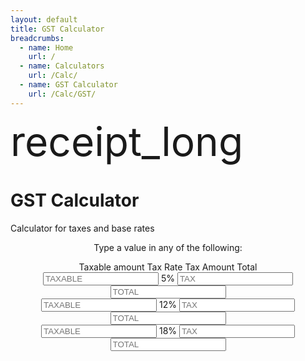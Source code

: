 ```yaml
---
layout: default
title: GST Calculator
breadcrumbs:
  - name: Home
    url: /
  - name: Calculators
    url: /Calc/
  - name: GST Calculator
    url: /Calc/GST/
---
```


<div class="mui-hero mui-hero--bleed">
  <div class="mui-hero-content">
    <div class="mui-hero-icon">
      <span class="material-icons" style="font-size: 4rem;">receipt_long</span>
    </div>
    <h1 class="mui-hero-title">GST Calculator</h1>
    <p class="mui-hero-subtitle">Calculator for taxes and base rates</p>
  </div>
</div>

<div class="mui-card">
  <p style="text-align:center;">Type a value in any of the following:</p>
  <div class="mui-grid" style="grid-template-columns: repeat(4, 1fr); align-items:center; text-align:center;">
    <label>Taxable amount</label>
    <label>Tax Rate</label>
    <label>Tax Amount</label>
    <label>Total</label>
  </div>
  <div class="mui-grid" style="grid-template-columns: repeat(4, 1fr); gap:12px; align-items:center; text-align:center;">
    <input id="5_TAXABLE" type="number" placeholder="TAXABLE" oninput="Converter(this.value, 5)" class="gst-input">
    <label>5%</label>
    <input id="5_TAX" type="number" placeholder="TAX" oninput="Converter(this.value / .05, 5)" class="gst-input">
    <input id="5_TOTAL" type="number" placeholder="TOTAL" oninput="Converter(this.value / 1.05, 5)" class="gst-input">
  </div>
  <div class="mui-grid" style="grid-template-columns: repeat(4, 1fr); gap:12px; align-items:center; text-align:center;">
    <input id="12_TAXABLE" type="number" placeholder="TAXABLE" oninput="Converter(this.value, 12)" class="gst-input">
    <label>12%</label>
    <input id="12_TAX" type="number" placeholder="TAX" oninput="Converter(this.value / .12, 12)" class="gst-input">
    <input id="12_TOTAL" type="number" placeholder="TOTAL" oninput="Converter(this.value / 1.12, 12)" class="gst-input">
  </div>
  <div class="mui-grid" style="grid-template-columns: repeat(4, 1fr); gap:12px; align-items:center; text-align:center;">
    <input id="18_TAXABLE" type="number" placeholder="TAXABLE" oninput="Converter(this.value, 18)" class="gst-input">
    <label>18%</label>
    <input id="18_TAX" type="number" placeholder="TAX" oninput="Converter(this.value / .18, 18)" class="gst-input">
    <input id="18_TOTAL" type="number" placeholder="TOTAL" oninput="Converter(this.value / 1.18, 18)" class="gst-input">
  </div>
  <div id="gst-loading" class="gst-loading" style="display: none;">
    <div class="gst-loading-spinner"></div>
    <span>Calculating...</span>
  </div>
</div>
<script>
function Converter(val, rate) {
  // Show loading state
  showLoading();

  // Small delay to show loading state for better UX
  setTimeout(() => {
    // Get all input fields for the selected rate
    var taxable = document.getElementById(rate + '_TAXABLE');
    var tax = document.getElementById(rate + '_TAX');
    var total = document.getElementById(rate + '_TOTAL');

    // Determine which field triggered the event
    var source = event.target.id;

    // Track calculator usage
    if (window.RKAnalytics && val && parseFloat(val) > 0) {
      window.RKAnalytics.trackCalculator('GST', 'calculate', {
        rate: rate,
        inputType: source.includes('TAXABLE') ? 'taxable' : source.includes('TAX') ? 'tax' : 'total',
        amount: parseFloat(val)
      });
    }

    if (source === rate + '_TAXABLE') {
      // User entered taxable amount
      var t = parseFloat(val) || 0;
      var taxAmt = +(t * (rate / 100)).toFixed(2);
      var tot = +(t + taxAmt).toFixed(2);
      tax.value = taxAmt;
      total.value = tot;
    } else if (source === rate + '_TAX') {
      // User entered tax amount
      var taxAmt = parseFloat(val) || 0;
      var t = +(taxAmt / (rate / 100)).toFixed(2);
      var tot = +(t + taxAmt).toFixed(2);
      taxable.value = t;
      total.value = tot;
    } else if (source === rate + '_TOTAL') {
      // User entered total amount
      var tot = parseFloat(val) || 0;
      var t = +(tot / (1 + rate / 100)).toFixed(2);
      var taxAmt = +(tot - t).toFixed(2);
      taxable.value = t;
      tax.value = taxAmt;
    }

    // Hide loading state
    hideLoading();
  }, 150);
}

function showLoading() {
  const loadingEl = document.getElementById('gst-loading');
  if (loadingEl) {
    loadingEl.style.display = 'flex';
  }
}

function hideLoading() {
  const loadingEl = document.getElementById('gst-loading');
  if (loadingEl) {
    loadingEl.style.display = 'none';
  }
}
</script>
